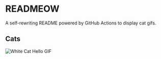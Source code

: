# READMEOW

A self-rewriting README powered by GitHub Actions to display cat gifs.

## Cats

![White Cat Hello GIF](https://media3.giphy.com/media/v1.Y2lkPTlhY2QwMmRhanRmd3Vva3Excm5iZG51OW4yYzBtZjZzdWRnczIxNzl5ZzA1ZHh4dCZlcD12MV9naWZzX3NlYXJjaCZjdD1n/vFKqnCdLPNOKc/200.gif)
